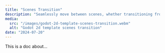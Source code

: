 ```yaml
---
title: "Scenes Transition"
description: "Seamlessly move between scenes, whether transitioning from a title screen to a level or from one level to another. Customize the transition effects to match your game’s aesthetic."
media:
  src: "/images/godot-2d-template-scenes-transition.webm"
  alt: "Godot 2d template scenes transition"
date: "2024-07-20"
---
```


This is a doc about...